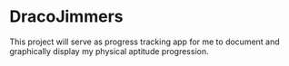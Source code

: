 # DracoJimmers
This project will serve as progress tracking app for me to document and graphically display my physical aptitude progression. 
